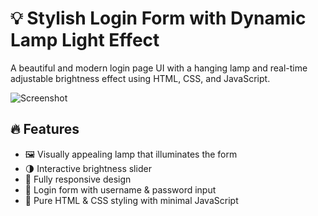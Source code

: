 # 💡 Stylish Login Form with Dynamic Lamp Light Effect

A beautiful and modern login page UI with a hanging lamp and real-time adjustable brightness effect using HTML, CSS, and JavaScript.

![Screenshot](./6acdea56-2581-4215-b892-7f2bf1f73a5d.png)

## 🔥 Features

- 🖼️ Visually appealing lamp that illuminates the form
- 🌗 Interactive brightness slider
- 📱 Fully responsive design
- 🔐 Login form with username & password input
- 🎨 Pure HTML & CSS styling with minimal JavaScript
